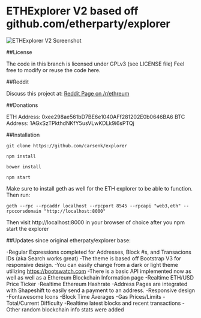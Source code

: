 # ETHExplorer V2 based off github.com/etherparty/explorer

![ETHExplorer V2 Screenshot](http://i.imgur.com/wgROAS9.png)

##License

The code in this branch is licensed under GPLv3 (see LICENSE file)
Feel free to modify or reuse the code here.

##Reddit

Discuss this project at: [Reddit Page on /r/ethreum](https://www.reddit.com/r/ethereum/comments/511j5a/new_ethereum_block_explorer_heavily_updated/)

##Donations

ETH Address: 0xee298ae561bD7BE6e1040AFf281202E0b0646BA6
BTC Address: 1AGxSzTPkthdNKfY5usVLwKDLk9i6sPTQj

##Installation

`git clone https://github.com/carsenk/explorer`

`npm install`

`bower install`

`npm start`

Make sure to install geth as well for the ETH explorer to be able to function. Then run:

`geth --rpc --rpcaddr localhost --rpcport 8545 --rpcapi "web3,eth" --rpccorsdomain "http://localhost:8000"`

Then visit http://localhost:8000 in your browser of choice after you npm start the explorer

##Updates since original etherpaty/explorer base:

-Regular Expressions completed for Addresses, Block #s, and Transacions IDs (aka Search works great)
-The theme is based off Bootstrap V3 for responsive design.
-You can easily change from a dark or light theme utilizing https://bootswatch.com
-There is a basic API implemented now as well as well as a Ethereum Blockchain Information page
-Realtime ETH/USD Price Ticker
-Realtime Ethereum Hashrate
-Address Pages are integrated with Shapeshift to easily send a payment to an address.
-Responsive design
-Fontawesome Icons
-Block Time Averages
-Gas Prices/Limits
-Total/Current Difficulty
-Realtime latest blocks and recent transactions
-Other random blockchain info stats were added
